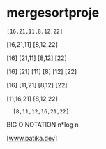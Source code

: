 # mergesortproje


    [16,21,11,8,12,22]

[16,21,11]        [8,12,22]

[16]  [21,11]     [8,12]  [22]

[16] [21] [11]    [8] [12] [22]

[16]  [11,21]     [8,12]  [22]

[11,16,21]        [8,12,22]

      [8,11,12,16,21,22]
      
     
     
BIG O NOTATION  n*log n 

[www.patika.dev]
